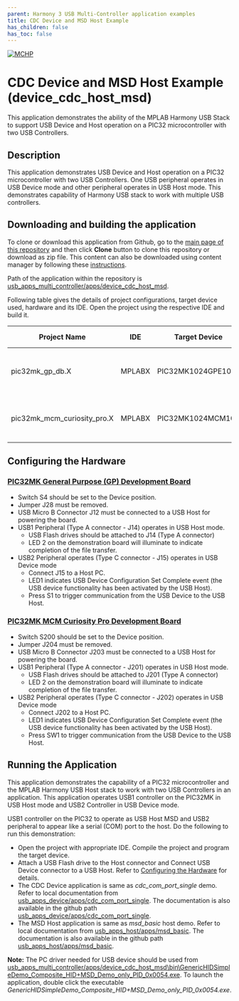 ```yaml
---
parent: Harmony 3 USB Multi-Controller application examples
title: CDC Device and MSD Host Example
has_children: false
has_toc: false
---
```


[![MCHP](https://www.microchip.com/ResourcePackages/Microchip/assets/dist/images/logo.png)](https://www.microchip.com)

# CDC Device and MSD Host Example (device_cdc_host_msd)

This application demonstrates the ability of the MPLAB Harmony USB Stack to support USB Device and Host operation on a PIC32 microcontroller with two USB Controllers.  

## Description

This application demonstrates USB Device and Host operation on a PIC32 microcontroller with two USB Controllers. One USB peripheral operates in USB Device mode and other peripheral operates in USB Host mode. This demonstrates capability of Harmony USB stack to work with multiple USB controllers.

## Downloading and building the application

To clone or download this application from Github, go to the [main page of this repository](https://github.com/Microchip-MPLAB-Harmony/usb_apps_multi_controller) and then click **Clone** button to clone this repository or download as zip file.
This content can also be downloaded using content manager by following these [instructions](https://github.com/Microchip-MPLAB-Harmony/contentmanager/wiki).

Path of the application within the repository is [usb_apps_multi_controller/apps/device_cdc_host_msd](https://github.com/Microchip-MPLAB-Harmony/usb_apps_multi_controller/tree/master/apps/device_cdc_host_msd).

Following table gives the details of project configurations, target device used, hardware and its IDE. Open the project using the respective IDE and build it. 

| Project Name                    | IDE    | Target Device       | Hardware / Configuration                                                   |
| ------------------------------- | ------ | ------------------- | -------------------------------------------------------------------------- |
| pic32mk_gp_db.X                 | MPLABX | PIC32MK1024GPE100   | [PIC32MK General Purpose (GP) Development Board](#config_12)               |
| pic32mk_mcm_curiosity_pro.X     | MPLABX | PIC32MK1024MCM100   | [PIC32MK MCM Curiosity Pro Development Board](#config_18)|

## <a name="config_title"></a> Configuring the Hardware

### <a name="config_12"></a> [PIC32MK General Purpose (GP) Development Board](https://www.microchip.com/developmenttools/ProductDetails/dm320106)

- Switch S4 should be set to the Device position.
- Jumper J28 must be removed.
- USB Micro B Connector J12 must be connected to a USB Host for powering the board.
- USB1 Peripheral (Type A connector - J14) operates in USB Host mode.
    - USB Flash drives should be attached to J14 (Type A connector)
    - LED 2 on the demonstration board will illuminate to indicate completion of the file transfer.
- USB2 Peripheral operates (Type C connector - J15) operates in USB Device mode
    - Connect J15 to a Host PC.
    - LED1 indicates USB Device Configuration Set Complete event (the USB device functionality has been activated by the USB Host).
    - Press S1 to trigger communication from the USB Device to the USB Host.

### <a name="config_18"></a> [PIC32MK MCM Curiosity Pro Development Board](https://www.microchip.com/Developmenttools/ProductDetails/EV31E34A)

- Switch S200 should be set to the Device position.
- Jumper J204 must be removed.
- USB Micro B Connector J203 must be connected to a USB Host for powering the board.
- USB1 Peripheral (Type A connector - J201) operates in USB Host mode.
    - USB Flash drives should be attached to J201 (Type A connector)
    - LED 2 on the demonstration board will illuminate to indicate completion of the file transfer.
- USB2 Peripheral operates (Type C connector - J202) operates in USB Device mode
    - Connect J202 to a Host PC.
    - LED1 indicates USB Device Configuration Set Complete event (the USB device functionality has been activated by the USB Host).
    - Press SW1 to trigger communication from the USB Device to the USB Host.

## Running the Application

This application demonstrates the capability of a PIC32 microcontroller and the MPLAB Harmony USB Host stack to work with two USB Controllers in an application. This application operates USB1 controller on the PIC32MK in USB Host mode and USB2 Controller in USB Device mode. 

USB1 controller on the PIC32 to operate as USB Host MSD and USB2 peripheral to appear like a serial (COM) port to the host. Do the following to run this demonstration:

- Open the project with appropriate IDE. Compile the project and program the target device.
- Attach a USB Flash drive to the Host connector and Connect USB Device connector to a USB Host. Refer to [Configuring the Hardware](#config_title) for details.
- The CDC Device application is same as *cdc_com_port_single* demo. Refer to local documentation from [usb_apps_device/apps/cdc_com_port_single](..\..\apps\cdc_com_port_single\readme.md). The documentation is also available in the github path [usb_apps_device/apps/cdc_com_port_single](https://github.com/Microchip-MPLAB-Harmony/usb_apps_device/apps/cdc_com_port_single).
- The MSD Host application is same as *msd_basic* host demo. Refer to local documentation from [usb_apps_host/apps/msd_basic](..\..\apps\msd_basic\readme.md). The documentation is also available in the github path [usb_apps_host/apps/msd_basic](https://github.com/Microchip-MPLAB-Harmony/usb_apps_host/apps/msd_basic).

**Note:** The PC driver needed for USB device should be used from [usb_apps_multi_controller/apps/device_cdc_host_msd\bin\GenericHIDSimpleDemo_Composite_HID+MSD_Demo_only_PID_0x0054.exe](..\..\apps\hid_msd_basic\bin\GenericHIDSimpleDemo_Composite_HID+MSD_Demo_only_PID_0x0054.exe). To launch the application, double click the executable *GenericHIDSimpleDemo_Composite_HID+MSD_Demo_only_PID_0x0054.exe*.

